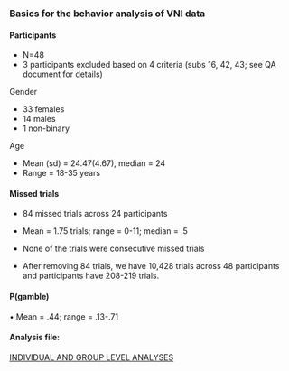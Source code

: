 ### Basics for the behavior analysis of VNI data

#### Participants
- N=48
- 3 participants excluded based on 4 criteria (subs 16, 42, 43; see QA document for details)

Gender 
  - 33 females
  - 14 males
  - 1 non-binary

Age
- Mean (sd) = 24.47(4.67), median = 24
- Range = 18-35 years


#### Missed trials
- 84 missed trials across 24 participants
- Mean = 1.75 trials; range = 0-11; median = .5
- None of the trials were consecutive missed trials

- After removing 84 trials, we have 10,428 trials across 48 participants and participants have 208-219 trials. 

#### P(gamble)
•	Mean = .44; range = .13-.71


#### Analysis file:
[INDIVIDUAL AND GROUP LEVEL ANALYSES](./vniRDManalysis.Rmd)


